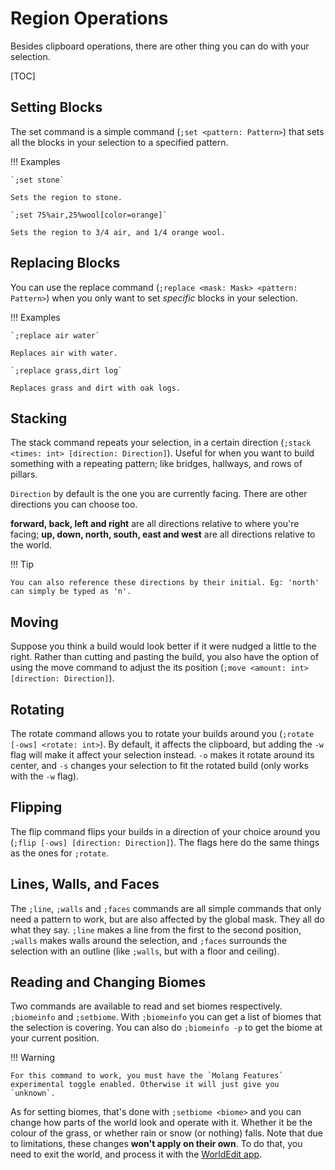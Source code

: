 # Region Operations

Besides clipboard operations, there are other thing you can do with your selection.

[TOC]

## Setting Blocks

The set command is a simple command (`;set <pattern: Pattern>`) that sets all the blocks in your selection to a specified pattern.

!!! Examples

    `;set stone`
    
    Sets the region to stone.
    
    `;set 75%air,25%wool[color=orange]`
    
    Sets the region to 3/4 air, and 1/4 orange wool.

## Replacing Blocks

You can use the replace command (`;replace <mask: Mask> <pattern: Pattern>`) when you only want to set _specific_ blocks in your selection.

!!! Examples

    `;replace air water`
    
    Replaces air with water.
    
    `;replace grass,dirt log`
    
    Replaces grass and dirt with oak logs.

## Stacking

The stack command repeats your selection, in a certain direction (`;stack <times: int> [direction: Direction]`). Useful for when you want to build something with a repeating pattern; like bridges, hallways, and rows of pillars.

`Direction` by default is the one you are currently facing. There are other directions you can choose too.

**forward, back, left and right** are all directions relative to where you're facing;  **up, down, north, south, east and west** are all directions relative to the world.

!!! Tip

    You can also reference these directions by their initial. Eg: 'north' can simply be typed as 'n'.

## Moving

Suppose you think a build would look better if it were nudged a little to the right. Rather than cutting and pasting the build, you also have the option of using the move command to adjust the its position (`;move <amount: int> [direction: Direction]`).

## Rotating

The rotate command allows you to rotate your builds around you (`;rotate [-ows] <rotate: int>`). By default, it affects the clipboard, but adding the `-w` flag will make it affect your selection instead. `-o` makes it rotate around its center, and `-s` changes your selection to fit the rotated build (only works with the `-w` flag).

## Flipping

The flip command flips your builds in a direction of your choice around you (`;flip [-ows] [direction: Direction]`). The flags here do the same things as the ones for `;rotate`.

## Lines, Walls, and Faces

The `;line`, `;walls` and `;faces` commands are all simple commands that only need a pattern to work, but are also affected by the global mask. They all do what they say. `;line` makes a line from the first to the second position, `;walls` makes walls around the selection, and `;faces` surrounds the selection with an outline (like `;walls`, but with a floor and ceiling).

## Reading and Changing Biomes

Two commands are available to read and set biomes respectively. `;biomeinfo` and `;setbiome`. With `;biomeinfo` you can get a list of biomes that the selection is covering. You can also do `;biomeinfo -p` to get the biome at your current position.

!!! Warning

    For this command to work, you must have the `Molang Features` experimental toggle enabled. Otherwise it will just give you `unknown`.

As for setting biomes, that's done with `;setbiome <biome>` and you can change how parts of the world look and operate with it. Whether it be the colour of the grass, or whether rain or snow (or nothing) falls. Note that due to limitations, these changes **won't apply on their own**. To do that, you need to exit the world, and process it with the [WorldEdit app](../worldedit_app.md).
